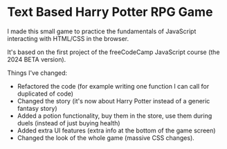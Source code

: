 # Text Based Harry Potter RPG Game

I made this small game to practice the fundamentals of JavaScript interacting with HTML/CSS in the browser.

It's based on the first project of the freeCodeCamp JavaScript course (the 2024 BETA version). 

Things I've changed:
- Refactored the code (for example writing one function I can call for duplicated of code)
- Changed the story (it's now about Harry Potter instead of a generic fantasy story)
- Added a potion functionality, buy them in the store, use them during duels (instead of just buying health)
- Added extra UI features (extra info at the bottom of the game screen)
- Changed the look of the whole game (massive CSS changes). 
